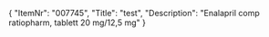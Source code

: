 {
  "ItemNr": "007745",
  "Title": "test",
  "Description": "Enalapril comp ratiopharm, tablett 20 mg/12,5 mg"
}